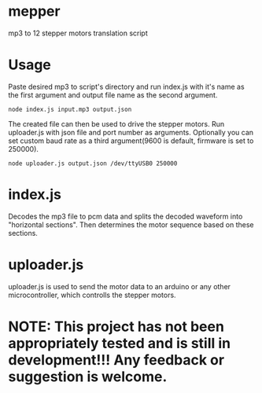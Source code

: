 # mepper
mp3 to 12 stepper motors translation script

# Usage
Paste desired mp3 to script's directory and run index.js with it's name as the first argument and output file name as the second argument.

    node index.js input.mp3 output.json

The created file can then be used to drive the stepper motors. Run uploader.js with json file and port number as arguments. Optionally you can set custom baud rate as a third argument(9600 is default, firmware is set to 250000).

    node uploader.js output.json /dev/ttyUSB0 250000

# index.js
Decodes the mp3 file to pcm data and splits the decoded waveform into "horizontal sections". Then determines the motor sequence based on these sections.

# uploader.js
uploader.js is used to send the motor data to an arduino or any other microcontroller, which controlls the stepper motors.

# NOTE: This project has not been appropriately tested and is still in development!!! Any feedback or suggestion is welcome.